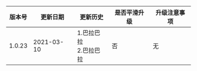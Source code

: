 

| 版本号 | 更新日期 | 更新历史 | 是否平滑升级 | 升级注意事项 |
| -- | -- | -- | -- | -- |
| 1.0.23 | 2021-03-10 | 1.巴拉巴拉<br/>2.巴拉巴拉 | 否 | 无 |